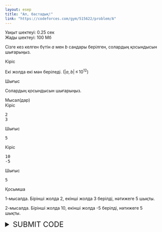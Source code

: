 ```yaml
---
layout: esep
title: "Ал, бастадық!"
link: "https://codeforces.com/gym/515622/problem/A"
---
```

<div class="problem-statement"><div class="header"><div class="time-limit">Уақыт шектеуі: 0.25 сек</div><div class="memory-limit">Жады шектеуі: 100 Мб</div></div><div><p>Сізге кез келген бүтін <span class="tex-span"><i>a</i></span> мен <span class="tex-span"><i>b</i></span> сандары берілген, солардың қосындысын шығарыңыз. </p></div><div class="input-specification"><div class="section-title">Кіріс</div><p>Екі жолда екі мән беріледі. (<span class="tex-span">|<i>a</i>, <i>b</i>| ≤ 10<sup class="upper-index">12</sup></span>)</p></div><div class="output-specification"><div class="section-title">Шығыс</div><p>Солардың қосындысын шығарыңыз. </p></div><div class="sample-tests"><div class="section-title">Мысал(дар)</div><div class="sample-test"><div class="input"><div class="title">Кіріс<div class="input-output-copier" data-clipboard-target="#id0046439594682860674" id="id007047348206762296" title="Copy"></div></div><pre id="id0046439594682860674">2
3
</pre></div><div class="output"><div class="title">Шығыс<div class="input-output-copier" data-clipboard-target="#id003922295155396216" id="id004025783199168731" title="Copy"></div></div><pre id="id003922295155396216">5
</pre></div><div class="input"><div class="title">Кіріс<div class="input-output-copier" data-clipboard-target="#id005796662080164809" id="id003856636964792197" title="Copy"></div></div><pre id="id005796662080164809">10
-5
</pre></div><div class="output"><div class="title">Шығыс<div class="input-output-copier" data-clipboard-target="#id00534685193674715" id="id0020113585570320947" title="Copy"></div></div><pre id="id00534685193674715">5
</pre></div></div></div><div class="note"><div class="section-title">Қосымша</div><p>1-мысалда. Бірінші жолда 2, екінші жолда 3 берілді, нәтижеге 5 шықты.</p><p>2-мысалда. Бірінші жолда 10, екінші жолда -5 берілді, нәтижеге 5 шықты.</p></div></div>

<details>
  <summary style="font-size: 24px;">SUBMIT CODE</summary>
  <div class="content">
      <form class="submit-form" method="post" action="https://codeforces.com/gym/515622/submit?csrf_token=254d3535d1759ddb110915c932649d6e" enctype="multipart/form-data">
    <input type="hidden" name="csrf_token" value="254d3535d1759ddb110915c932649d6e">
    <input type="hidden" name="ftaa" value="">
    <input type="hidden" name="bfaa" value="">
    <input type="hidden" name="action" value="submitSolutionFormSubmitted">
    <label for="sourceFile">Исходный код:</label>
    <input id="sourceFile" name="sourceFile" type="file" value="">

    <input class="submit" type="submit" id="singlePageSubmitButton" value="Отослать">
  </form>
</div>

<script type="text/javascript">
  $(document).ready(function () {
    $("select[name=submittedProblemIndex]").val("A");
    $("select[name=programTypeId]").val("70");
    
    function updateFilesAndLimits() {
      var problemFiles = $("#submittedProblemFiles");
      var problemLimits = $("#submittedProblemLimits");

      var problemIndex = $("select[name=submittedProblemIndex]").val();
      var option = $("select[name=submittedProblemIndex] option:selected");

      var timeLimit = option.attr("data-time-limit");
      var memoryLimit = option.attr("data-memory-limit");
      var inputFile = option.attr("data-input-file");
      var outputFile = option.attr("data-output-file");

      if (problemIndex == "") {
        problemFiles.text("");
        problemLimits.text("");
      } else {
        var filesStyle = "float: left; font-weight: bold";
        if (inputFile == "") {
          if (outputFile == "") {
            filesStyle = "float: left;";
            problemFiles.text("стандартный ввод/вывод");
          } else {
            problemFiles.text("стандартный ввод / " + outputFile);
          }
        } else {
          if (outputFile == "") {
            problemFiles.text(inputFile + " / стандартный вывод")
          } else {
            problemFiles.text(inputFile + " / " + outputFile);
          }
        }

        problemFiles.attr("style", filesStyle);
        problemLimits.text(timeLimit + " с, " + memoryLimit + " МБ");
      }
    }

    function updateSubmitButtonState() {
      var problemIndex = $("select[name=submittedProblemIndex]").val();

      updateFilesAndLimits();
      if (problemIndex == "") {
        $(".submit-form :submit").attr("disabled", "disabled");
      } else {
        $(".submit-form :submit").removeAttr("disabled");
      }
    }

    $("select[name=submittedProblemIndex]").bind('change', updateSubmitButtonState);
    $("select[name=submittedProblemIndex]").bind('keypress', updateSubmitButtonState);
    $("select[name=submittedProblemIndex]").bind('blur', updateSubmitButtonState);
    $("select[name=submittedProblemIndex]").bind('input', updateSubmitButtonState);
    updateSubmitButtonState();
  });
</script>

<script type="text/javascript">
  $(function() {
    window._ftaa = "f4jhs2j1sy2uakeovi";
  })
</script>

<script type="text/javascript">
  $(function() {
    window._bfaa = "a30d473fd410d93f2bd818a2fe00adb9";
  });
</script>

<script>
  $(function () {
    function adjustNotice(programTypeId) {
      var $programTypeNotice = $(".programTypeNotice");
      $programTypeNotice.text("");
      if (programTypeId === 7 || programTypeId === 31) {
        $programTypeNotice.text("Почти всегда, если отсылать решения на PyPy, то они работают значительно быстрее");
      }
    }

    adjustNotice(31);

    const $submittedProblemIndex = $("select[name='submittedProblemIndex']");

    function adjustSubmittedProblemIndex() {
      const index = $submittedProblemIndex.val();
      const outputOnlyIndices = [];
      const outputOnly = outputOnlyIndices.indexOf(index) >= 0;
      if (outputOnly) {
        $submittedProblemIndex.closest(".submit-form").addClass("output-only");
      } else {
        $submittedProblemIndex.closest(".submit-form").removeClass("output-only");
      }
    }

    $submittedProblemIndex.change(function () {
      adjustSubmittedProblemIndex();
    });

    adjustSubmittedProblemIndex();

    $("select[name='programTypeId']").change(function () {
      adjustNotice(parseInt($(this).val()));
    });

    $(".submit-form, .submitForm").submitOnce(function () {
      var form = $(this);
      var $ftaa = form.find("input[name='ftaa']");
      var $bfaa = form.find("input[name='bfaa']");

      if (window._ftaa && window._bfaa) {
        $ftaa.val(window._ftaa);
        $bfaa.val(window._bfaa);
      }

      if (form.attr("enctype") === "multipart/form-data") {
        var sourceFiles = form.find(".table-form input[name=sourceFile]");

        if (sourceFiles.length === 1 && sourceFiles[0].files && sourceFiles[0].files.length === 0) {
          form.removeAttr("enctype");
        }
      }

      return true;
    });
  });
</script>

</details>
